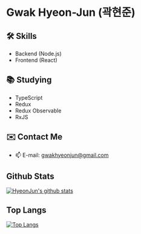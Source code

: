 # Gwak Hyeon-Jun (곽현준)

## 🛠 Skills

- Backend (Node.js)
- Frontend (React)

## 📚 Studying

- TypeScript
- Redux
- Redux Observable
- RxJS

## ✉️ Contact Me

- 📫 E-mail: gwakhyeonjun@gmail.com

## Github Stats

[![HyeonJun's github stats](https://github-readme-stats.vercel.app/api?username=znakwkd30&show_icons=true&theme=cobalt)](https://github.com/anuraghazra/github-readme-stats)

## Top Langs

[![Top Langs](https://github-readme-stats.vercel.app/api/top-langs/?username=znakwkd30&layout=compact)](https://github.com/anuraghazra/github-readme-stats)
